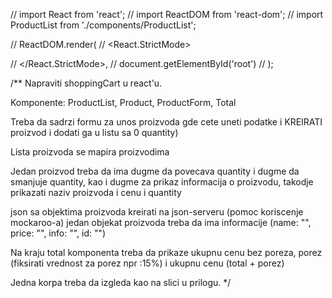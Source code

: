 // import React from 'react';
// import ReactDOM from 'react-dom';
// import ProductList from './components/ProductList';

// ReactDOM.render(
//   <React.StrictMode>

//   </React.StrictMode>,
//   document.getElementById('root')
// );

/**
 Napraviti shoppingCart u react'u.

 Komponente: ProductList, Product, ProductForm, Total

 Treba da sadrzi formu za unos proizvoda gde cete uneti podatke i KREIRATI proizvod i dodati ga u listu sa 0 quantity)
 
 Lista proizvoda se mapira proizvodima

 Jedan proizvod treba da ima dugme da povecava quantity 
 i dugme da smanjuje quantity, kao i dugme za prikaz informacija o proizvodu, 
 takodje prikazati naziv proizvoda i cenu i quantity

 json sa objektima proizvoda kreirati na json-serveru (pomoc koriscenje mockaroo-a)
 jedan objekat proizvoda treba da ima informacije (name: "", price: "", info: "", id: "")

Na kraju total komponenta treba da prikaze ukupnu cenu bez poreza, porez (fiksirati vrednost za porez npr :15%)
i ukupnu cenu (total + porez)



 Jedna korpa treba da izgleda kao na slici u prilogu.
 */
